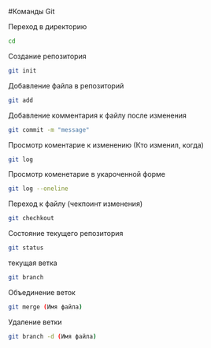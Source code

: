 #Команды Git

Переход в директорию
```sh
cd
```

Создание репозитория

```sh
git init
```
Добавление файла в репозиторий
```sh
git add
```

Добавление комментария к файлу после изменения
```sh
git commit -m "message"
```

Просмотр коментарие к изменению (Кто изменил, когда)
```sh
git log
```

Просмотр коменетарие в укароченной форме
```sh
git log --oneline
```
Переход к файлу (чекпоинт изменения)
```sh
git chechkout
```
Состояние текущего репозитория
```sh
git status
```
текущая ветка
```sh
git branch
```
Объединение веток
```sh
git merge (Имя файла)
```
Удаление ветки
```sh
git branch -d (Имя файла)
```